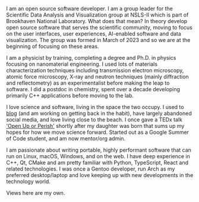 I am an open source software developer. I am a group leader for the Scientific Data Analysis and Visualization group at NSLS-II which is part of Brookhaven National Laboratory. What does that mean? In theory develop open source software that serves the scientific community, moving to focus on the user interfaces, user experiences, AI-enabled software and data visualization. The group was formed in March of 2023 and so we are at the beginning of focusing on these areas.

I am a physicist by training, completing a degree and Ph.D. in physics focusing on nanomaterial engineering. I used lots of materials characterization techniques including transmission electron microscopy, atomic force microscopy, X-ray and neutron techniques (mainly diffraction and reflectometry) as an experimentalist before making the leap to software. I did a postdoc in chemistry, spent over a decade developing primarily C++ applications before moving to the lab.

I love science and software, living in the space the two occupy. I used to [blog][blog] (and am working on getting back in the habit), have largely abandoned social media, and love living close to the beach. I once gave a TEDx talk ['Open Up or Perish'][tedx] shortly after my daughter was born that sums up my hopes for how we move science forward. Started out as a Google Summer of Code student, and am now mentor/org admin.

I am passionate about writing portable, highly performant software that can run on Linux, macOS, Windows, and on the web. I have deep experience in C++, Qt, CMake and am pretty familiar with Python, TypeScript, React and related technologies. I was once a Gentoo developer, run Arch as my preferred desktop/laptop and love keeping up with new developments in the technology world.

Views here are my own.

[blog]: https://cryos.net/
[tedx]: https://youtu.be/a_xF75MiPTQ
